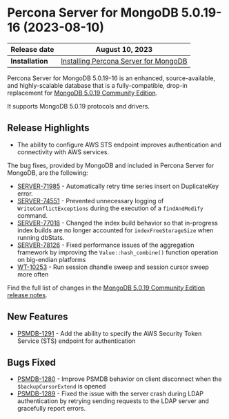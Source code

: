 # Percona Server for MongoDB 5.0.19-16 (2023-08-10)

| **Release date** | August 10, 2023 |
|----------------- | ---------------- | 
| **Installation** | [Installing Percona Server for MongoDB](../install/index.md)|

Percona Server for MongoDB 5.0.19-16 is an enhanced, source-available, and highly-scalable database that is a
fully-compatible, drop-in replacement for [MongoDB 5.0.19 Community Edition](https://www.mongodb.com/docs/manual/release-notes/5.0/#5.0.19---jul-13--2023).

It supports MongoDB 5.0.19 protocols and drivers.

## Release Highlights

* The ability to configure AWS STS endpoint improves authentication and connectivity with AWS services.

The bug fixes, provided by MongoDB and included in Percona Server for MongoDB, are the following:

* [SERVER-71985](https://jira.mongodb.org/browse/SERVER-71985) - Automatically retry time series insert on DuplicateKey error.
* [SERVER-74551](https://jira.mongodb.org/browse/SERVER-74551) - Prevented unnecessary logging of `WriteConflictExceptions` during the execution of a `findAndModify` command.
* [SERVER-77018](https://jira.mongodb.org/browse/SERVER-77018) - Changed the index build behavior so that in-progress index builds are no longer accounted for `indexFreeStorageSize` when running dbStats.
* [SERVER-78126](https://jira.mongodb.org/browse/SERVER-78126) - Fixed performance issues of the aggregation framework by improving the `Value::hash_combine()` function operation on big-endian platforms
* [WT-10253](https://jira.mongodb.org/browse/WT-10253) - Run session dhandle sweep and session cursor sweep more often

Find the full list of changes in the [MongoDB 5.0.19 Community Edition release notes](https://www.mongodb.com/docs/manual/release-notes/5.0/#5.0.19---jul-13--2023).

## New Features

* [PSMDB-1291](https://jira.percona.com/browse/PSMDB-1291) - Add the ability to specify the AWS Security Token Service (STS) endpoint for authentication

## Bugs Fixed

* [PSMDB-1280](https://jira.percona.com/browse/PSMDB-1280) - Improve PSMDB behavior on client disconnect when the `$backupCursorExtend` is opened
* [PSMDB-1289](https://jira.percona.com/browse/PSMDB-1289) - Fixed the issue with the server crash during LDAP authentication by retrying sending requests to the LDAP server and gracefully report errors. 



